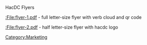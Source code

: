 HacDC Flyers

[:File:flyer-1.pdf](:File:flyer-1.pdf) - full letter-size
flyer with verb cloud and qr code

[:File:flyer-2.pdf](:File:flyer-2.pdf) - half letter-size
flyer with hacdc logo

[Category:Marketing](Category:Marketing)

